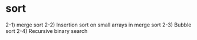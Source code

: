 # sort
2-1) merge sort
2-2) Insertion sort on small arrays in merge sort
2-3) Bubble sort
2-4) Recursive binary search

